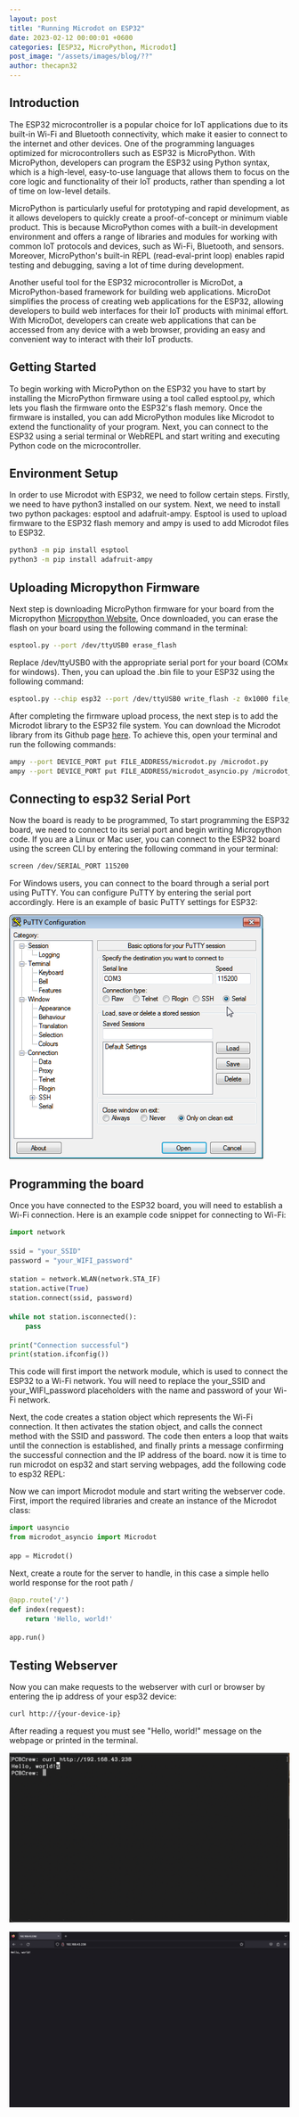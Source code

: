 ```yaml
---
layout: post
title: "Running Microdot on ESP32"
date: 2023-02-12 00:00:01 +0600
categories: [ESP32, MicroPython, Microdot]
post_image: "/assets/images/blog/??"
author: thecapn32
---
```


## Introduction

The ESP32 microcontroller is a popular choice for IoT applications due to its built-in Wi-Fi and Bluetooth connectivity, which make it easier to connect to the internet and other devices. One of the programming languages optimized for microcontrollers such as ESP32 is MicroPython. With MicroPython, developers can program the ESP32 using Python syntax, which is a high-level, easy-to-use language that allows them to focus on the core logic and functionality of their IoT products, rather than spending a lot of time on low-level details.

MicroPython is particularly useful for prototyping and rapid development, as it allows developers to quickly create a proof-of-concept or minimum viable product. This is because MicroPython comes with a built-in development environment and offers a range of libraries and modules for working with common IoT protocols and devices, such as Wi-Fi, Bluetooth, and sensors. Moreover, MicroPython's built-in REPL (read-eval-print loop) enables rapid testing and debugging, saving a lot of time during development.

Another useful tool for the ESP32 microcontroller is MicroDot, a MicroPython-based framework for building web applications. MicroDot simplifies the process of creating web applications for the ESP32, allowing developers to build web interfaces for their IoT products with minimal effort. With MicroDot, developers can create web applications that can be accessed from any device with a web browser, providing an easy and convenient way to interact with their IoT products.

## Getting Started

To begin working with MicroPython on the ESP32 you have to start by installing the MicroPython firmware using a tool called esptool.py, which lets you flash the firmware onto the ESP32's flash memory. Once the firmware is installed, you can add MicroPython modules like Microdot to extend the functionality of your program. Next, you can connect to the ESP32 using a serial terminal or WebREPL and start writing and executing Python code on the microcontroller.

## Environment Setup

In order to use Microdot with ESP32, we need to follow certain steps. Firstly, we need to have python3 installed on our system. Next, we need to install two python packages: esptool and adafruit-ampy. Esptool is used to upload firmware to the ESP32 flash memory and ampy is used to add Microdot files to ESP32.

```sh
python3 -m pip install esptool
python3 -m pip install adafruit-ampy
```
## Uploading Micropython Firmware

Next step is downloading MicroPython firmware for your board from the Micropython [Micropython Website](https://micropython.org/download/esp32/), Once downloaded, you can erase the flash on your board using the following command in the terminal:

```sh
esptool.py --port /dev/ttyUSB0 erase_flash
```

Replace /dev/ttyUSB0 with the appropriate serial port for your board (COMx for windows).
Then, you can upload the .bin file to your ESP32 using the following command:

```sh
esptool.py --chip esp32 --port /dev/ttyUSB0 write_flash -z 0x1000 file_name.bin
```

After completing the firmware upload process, the next step is to add the Microdot library to the ESP32 file system. You can download the Microdot library from its Github page [here](https://github.com/miguelgrinberg/microdot). To achieve this, open your terminal and run the following commands:

```sh
ampy --port DEVICE_PORT put FILE_ADDRESS/microdot.py /microdot.py
ampy --port DEVICE_PORT put FILE_ADDRESS/microdot_asyncio.py /microdot_asyncio.py
```

## Connecting to esp32 Serial Port

Now the board is ready to be programmed, To start programming the ESP32 board, we need to connect to its serial port and begin writing Micropython code. If you are a Linux or Mac user, you can connect to the ESP32 board using the screen CLI by entering the following command in your terminal: 

```sh
screen /dev/SERIAL_PORT 115200
```

For Windows users, you can connect to the board through a serial port using PuTTY. You can configure PuTTY by entering the serial port accordingly. Here is an example of basic PuTTY settings for ESP32:

![Putty Basic Setting](/assets/images/blog/esp32-microdot/PuTTY_BasicSettings.png "Putty Basic Setting")

## Programming the board

Once you have connected to the ESP32 board, you will need to establish a Wi-Fi connection. Here is an example code snippet for connecting to Wi-Fi:

```python
import network

ssid = "your_SSID"
password = "your_WIFI_password"

station = network.WLAN(network.STA_IF)
station.active(True)
station.connect(ssid, password)

while not station.isconnected():
    pass

print("Connection successful")
print(station.ifconfig())
```

This code will first import the network module, which is used to connect the ESP32 to a Wi-Fi network. You will need to replace the your_SSID and your_WIFI_password placeholders with the name and password of your Wi-Fi network.

Next, the code creates a station object which represents the Wi-Fi connection. It then activates the station object, and calls the connect method with the SSID and password. The code then enters a loop that waits until the connection is established, and finally prints a message confirming the successful connection and the IP address of the board.
now it is time to run microdot on esp32 and start serving webpages, add the following code to esp32 REPL:

Now we can import Microdot module and start writing the webserver code. First, import the required libraries and create an instance of the Microdot class:

```python
import uasyncio
from microdot_asyncio import Microdot

app = Microdot()
```

Next, create a route for the server to handle, in this case a simple hello world response for the root path /
```python
@app.route('/')
def index(request):
    return 'Hello, world!'

app.run()
```

## Testing Webserver

Now you can make requests to the webserver with curl or browser by entering the ip address of your esp32 device:

```sh
curl http://{your-device-ip}
```

After reading a request you must see "Hello, world!" message on the webpage or printed in the terminal.

![Curl Request Result](/assets/images/blog/esp32-microdot/result-curl.png "Curl Request Result")

![Browser Request Result](/assets/images/blog/esp32-microdot/result-browser.png "Browser Request Result")